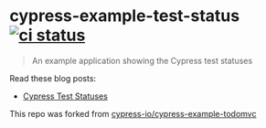 # cypress-example-test-status [![ci status][ci image]][ci url]
> An example application showing the Cypress test statuses

Read these blog posts:
- [Cypress Test Statuses](https://glebbahmutov.com/blog/cypress-test-statuses/)

This repo was forked from [cypress-io/cypress-example-todomvc](https://github.com/cypress-io/cypress-example-todomvc)


[ci image]: https://github.com/bahmutov/cypress-example-test-status/workflows/ci/badge.svg?branch=main
[ci url]: https://github.com/bahmutov/cypress-example-test-status/actions
